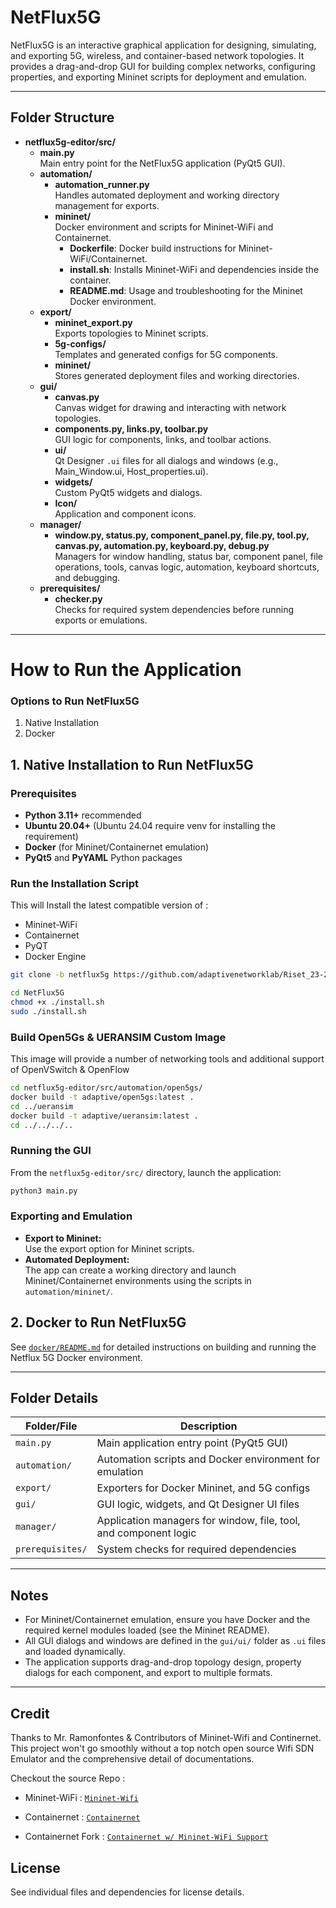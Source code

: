 # NetFlux5G

NetFlux5G is an interactive graphical application for designing, simulating, and exporting 5G, wireless, and container-based network topologies. It provides a drag-and-drop GUI for building complex networks, configuring properties, and exporting Mininet scripts for deployment and emulation.

---

## Folder Structure

- **netflux5g-editor/src/**
  - **main.py**  
    Main entry point for the NetFlux5G application (PyQt5 GUI).
  - **automation/**
    - **automation_runner.py**  
      Handles automated deployment and working directory management for exports.
    - **mininet/**  
      Docker environment and scripts for Mininet-WiFi and Containernet.
      - **Dockerfile**: Docker build instructions for Mininet-WiFi/Containernet.
      - **install.sh**: Installs Mininet-WiFi and dependencies inside the container.
      - **README.md**: Usage and troubleshooting for the Mininet Docker environment.
  - **export/**
    - **mininet_export.py**  
      Exports topologies to Mininet scripts.
    - **5g-configs/**  
      Templates and generated configs for 5G components.
    - **mininet/**  
      Stores generated deployment files and working directories.
  - **gui/**
    - **canvas.py**  
      Canvas widget for drawing and interacting with network topologies.
    - **components.py, links.py, toolbar.py**  
      GUI logic for components, links, and toolbar actions.
    - **ui/**  
      Qt Designer `.ui` files for all dialogs and windows (e.g., Main_Window.ui, Host_properties.ui).
    - **widgets/**  
      Custom PyQt5 widgets and dialogs.
    - **Icon/**  
      Application and component icons.
  - **manager/**
    - **window.py, status.py, component_panel.py, file.py, tool.py, canvas.py, automation.py, keyboard.py, debug.py**  
      Managers for window handling, status bar, component panel, file operations, tools, canvas logic, automation, keyboard shortcuts, and debugging.
  - **prerequisites/**
    - **checker.py**  
      Checks for required system dependencies before running exports or emulations.

---

# How to Run the Application

### Options to Run NetFlux5G

1. Native Installation
2. Docker

## 1. Native Installation to Run NetFlux5G

### Prerequisites

- **Python 3.11+** recommended
- **Ubuntu 20.04+** (Ubuntu 24.04 require venv for installing the requirement)
- **Docker** (for Mininet/Containernet emulation)
- **PyQt5** and **PyYAML** Python packages

### Run the Installation Script

This will Install the latest compatible version of :
- Mininet-WiFi
- Containernet
- PyQT
- Docker Engine 

```sh
git clone -b netflux5g https://github.com/adaptivenetworklab/Riset_23-24_SDN.git NetFlux5G
```

```sh
cd NetFlux5G
chmod +x ./install.sh
sudo ./install.sh
```
### Build Open5Gs & UERANSIM Custom Image

This image will provide a number of networking tools and additional support of OpenVSwitch & OpenFlow

```sh
cd netflux5g-editor/src/automation/open5gs/
docker build -t adaptive/open5gs:latest .
cd ../ueransim
docker build -t adaptive/ueransim:latest .
cd ../../../..
```

### Running the GUI

From the `netflux5g-editor/src/` directory, launch the application:
```sh
python3 main.py
```

### Exporting and Emulation

- **Export to Mininet:**  
  Use the export option for Mininet scripts.
- **Automated Deployment:**  
  The app can create a working directory and launch Mininet/Containernet environments using the scripts in `automation/mininet/`.

## 2. Docker to Run NetFlux5G

See [`docker/README.md`](docker/README.md) for detailed instructions on building and running the Netflux 5G Docker environment.

---

## Folder Details

| Folder/File                | Description                                                                 |
|----------------------------|-----------------------------------------------------------------------------|
| `main.py`                  | Main application entry point (PyQt5 GUI)                                    |
| `automation/`              | Automation scripts and Docker environment for emulation                     |
| `export/`                  | Exporters for Docker Mininet, and 5G configs                       |
| `gui/`                     | GUI logic, widgets, and Qt Designer UI files                                |
| `manager/`                 | Application managers for window, file, tool, and component logic            |
| `prerequisites/`           | System checks for required dependencies                                     |

---

## Notes

- For Mininet/Containernet emulation, ensure you have Docker and the required kernel modules loaded (see the Mininet README).
- All GUI dialogs and windows are defined in the `gui/ui/` folder as `.ui` files and loaded dynamically.
- The application supports drag-and-drop topology design, property dialogs for each component, and export to multiple formats.

---

## Credit

Thanks to Mr. Ramonfontes & Contributors of Mininet-Wifi and Continernet. This project won't go smoothly without a top notch open source Wifi SDN Emulator and the comprehensive detail of documentations.

Checkout the source Repo :

- Mininet-WiFi : [`Mininet-Wifi`](https://github.com/intrig-unicamp/mininet-wifi)

- Containernet : [`Containernet`](https://github.com/containernet/containernet)

- Containernet Fork : [`Containernet w/ Mininet-WiFi Support`](https://github.com/ramonfontes/containernet)

## License

See individual files and dependencies for license details.
